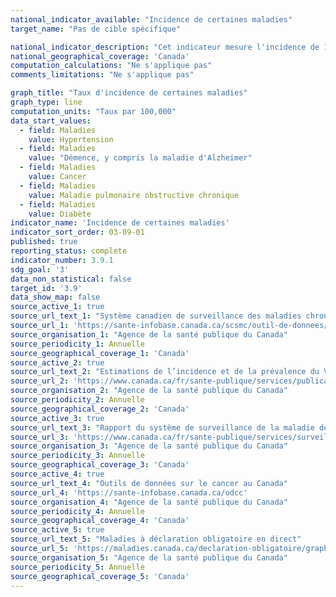 ```yaml
---
national_indicator_available: "Incidence de certaines maladies"
target_name: "Pas de cible spécifique"

national_indicator_description: "Cet indicateur mesure l'incidence de 10 maladies sélectionnées à l'aide du taux par 100,000."
national_geographical_coverage: 'Canada' 
computation_calculations: "Ne s'applique pas"
comments_limitations: "Ne s'applique pas"

graph_title: "Taux d'incidence de certaines maladies"
graph_type: line
computation_units: "Taux par 100,000"
data_start_values: 
  - field: Maladies
    value: Hypertension
  - field: Maladies
    value: "Démence, y compris la maladie d'Alzheimer"
  - field: Maladies
    value: Cancer
  - field: Maladies
    value: Maladie pulmonaire obstructive chronique
  - field: Maladies
    value: Diabète
indicator_name: 'Incidence de certaines maladies'
indicator_sort_order: 03-09-01
published: true
reporting_status: complete
indicator_number: 3.9.1
sdg_goal: '3'
data_non_statistical: false
target_id: '3.9'
data_show_map: false
source_active_1: true
source_url_text_1: "Système canadien de surveillance des maladies chroniques (SCSMC)"
source_url_1: 'https://sante-infobase.canada.ca/scsmc/outil-de-donnees/?G=00&V=1&M=1'
source_organisation_1: "Agence de la santé publique du Canada"
source_periodicity_1: Annuelle
source_geographical_coverage_1: 'Canada'
source_active_2: true
source_url_text_2: "Estimations de l’incidence et de la prévalence du VIH"
source_url_2: 'https://www.canada.ca/fr/sante-publique/services/publications/maladies-et-affections/esume-estimations-incidence-prevalence-vih-progres-realises-canada-90-90-90.html'
source_organisation_2: "Agence de la santé publique du Canada"
source_periodicity_2: Annuelle
source_geographical_coverage_2: 'Canada'
source_active_3: true
source_url_text_3: "Rapport du système de surveillance de la maladie de Creutzfeldt-Jakob (SSMCJ)"
source_url_3: 'https://www.canada.ca/fr/sante-publique/services/surveillance/programme-contributions-surete-sang/maladie-creutzfeldt-jakob/mcj-surveillance-systeme.html'
source_organisation_3: "Agence de la santé publique du Canada"
source_periodicity_3: Annuelle
source_geographical_coverage_3: 'Canada'
source_active_4: true
source_url_text_4: "Outils de données sur le cancer au Canada"
source_url_4: 'https://sante-infobase.canada.ca/odcc'
source_organisation_4: "Agence de la santé publique du Canada"
source_periodicity_4: Annuelle
source_geographical_coverage_4: 'Canada'
source_active_5: true
source_url_text_5: "Maladies à déclaration obligatoire en direct"
source_url_5: 'https://maladies.canada.ca/declaration-obligatoire/graphiques?c=pl'
source_organisation_5: "Agence de la santé publique du Canada"
source_periodicity_5: Annuelle
source_geographical_coverage_5: 'Canada'
---
```

